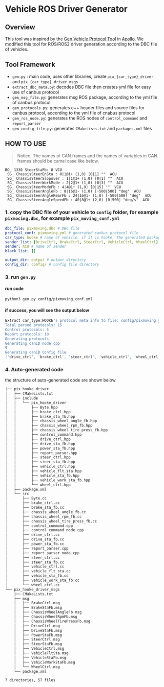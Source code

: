 # Vehicle ROS Driver Generator

## Overview
This tool was inspired by the [Gen Vehicle Protocol Tool](https://github.com/ApolloAuto/apollo/tree/master/modules/tools/gen_vehicle_protocol) in [Apollo](https://github.com/ApolloAuto/apollo). We modified this tool for ROS/ROS2 driver generation according to the DBC file of vehicles.
## Tool Framework

- `gen.py` : main code, uses other libraries, create `pix_{car_type}_driver` and `pix_{car_type}_driver_msgs`
- `extract_dbc_meta.py`: decodes DBC file then creates yml file for easy use of canbus protocol
- `gen_msg_file.py`: generates msg ROS package, according to the yml file of canbus protocol
- `gen_protocols.py`: generates c++ header files and source files for canbus protocol, according to the yml file of cnabus protocol
- `gen_ros_node.py`:  generates the ROS nodes of `control_command` and `report_parser`
- `gen_config_file.py`:  generates `CMakeLists.txt` and `packages.xml` files

## HOW TO USE
> Notice: The names of CAN frames and the names of variables in CAN frames should be camel case like below.
```
BO_ 1330 SteerStaFb: 8 VCU
 SG_ ChassisSteerEnSta : 0|1@1+ (1,0) [0|1] ""  ACU
 SG_ ChassisSteerSlopover : 1|1@1+ (1,0) [0|1] ""  ACU
 SG_ ChassisSteerWorkMode : 2|2@1+ (1,0) [0|3] ""  ACU
 SG_ ChassisSteerModeFb : 4|4@1+ (1,0) [0|15] ""  VCU
 SG_ ChassisSteerAngleFb : 8|16@1- (1,0) [-500|500] "deg"  ACU
 SG_ ChassisSteerAngleRearFb : 24|16@1- (1,0) [-500|500] "deg"  ACU
 SG_ ChassisSteerAngleSpeedFb : 40|8@1+ (2,0) [0|500] "deg/s"  ACU
```
### 1. copy the DBC file of your vehicle to `config` folder, for example `pixmocing.dbc`, for example `pix_moving_conf.yml`

```yaml
dbc_file: pixmoving.dbc # DBC file
protocol_conf: pixmoving.yml # generated canbus protocol file
car_type: hooke # name of vehicle, if it is hooke, the generated packages should be 'pix_hooke_driver` and `pix_hooke_driver_msgs`
sender_list: [DriveCtrl, BrakeCtrl, SteerCtrl, VehicleCtrl, WheelCtrl] # name of CAN Frames that be sent to vehicle
sender: ACU # name of sender
black_list: []

output_dir: output # output directory
config_dir: config/ # config file directory

```
### 3. run `gen.py`
#### run code
```bash
python3 gen.py config/pixmoving_conf.yml
```

#### if success, you will see the output below

```bash
Extract car_type:HOOKE's protocol meta info to file: config/pixmoving.yml
Total parsed protocols: 15
Control protocols: 5
Report protocols: 10
Generating protocols
Generating canID node cpp
9
Generating canID Config file
['drive_ctrl', 'brake_ctrl', 'steer_ctrl', 'vehicle_ctrl', 'wheel_ctrl']
```

### 4. Auto-generated code
the structure of auto-generated code are shown below.

```bash
├── pix_hooke_driver
│   ├── CMakeLists.txt
│   ├── include
│   │   └── pix_hooke_driver
│   │       ├── Byte.hpp
│   │       ├── brake_ctrl.hpp
│   │       ├── brake_sta_fb.hpp
│   │       ├── chassis_wheel_angle_fb.hpp
│   │       ├── chassis_wheel_rpm_fb.hpp
│   │       ├── chassis_wheel_tire_press_fb.hpp
│   │       ├── control_command.hpp
│   │       ├── drive_ctrl.hpp
│   │       ├── drive_sta_fb.hpp
│   │       ├── power_sta_fb.hpp
│   │       ├── report_parser.hpp
│   │       ├── steer_ctrl.hpp
│   │       ├── steer_sta_fb.hpp
│   │       ├── vehicle_ctrl.hpp
│   │       ├── vehicle_flt_sta.hpp
│   │       ├── vehicle_sta_fb.hpp
│   │       ├── vehicle_work_sta_fb.hpp
│   │       └── wheel_ctrl.hpp
│   ├── package.xml
│   └── src
│       ├── Byte.cc
│       ├── brake_ctrl.cc
│       ├── brake_sta_fb.cc
│       ├── chassis_wheel_angle_fb.cc
│       ├── chassis_wheel_rpm_fb.cc
│       ├── chassis_wheel_tire_press_fb.cc
│       ├── control_command.cpp
│       ├── control_command_node.cpp
│       ├── drive_ctrl.cc
│       ├── drive_sta_fb.cc
│       ├── power_sta_fb.cc
│       ├── report_parser.cpp
│       ├── report_parser_node.cpp
│       ├── steer_ctrl.cc
│       ├── steer_sta_fb.cc
│       ├── vehicle_ctrl.cc
│       ├── vehicle_flt_sta.cc
│       ├── vehicle_sta_fb.cc
│       ├── vehicle_work_sta_fb.cc
│       └── wheel_ctrl.cc
└── pix_hooke_driver_msgs
    ├── CMakeLists.txt
    ├── msg
    │   ├── BrakeCtrl.msg
    │   ├── BrakeStaFb.msg
    │   ├── ChassisWheelAngleFb.msg
    │   ├── ChassisWheelRpmFb.msg
    │   ├── ChassisWheelTirePressFb.msg
    │   ├── DriveCtrl.msg
    │   ├── DriveStaFb.msg
    │   ├── PowerStaFb.msg
    │   ├── SteerCtrl.msg
    │   ├── SteerStaFb.msg
    │   ├── VehicleCtrl.msg
    │   ├── VehicleFltSta.msg
    │   ├── VehicleStaFb.msg
    │   ├── VehicleWorkStaFb.msg
    │   └── WheelCtrl.msg
    └── package.xml

7 directories, 57 files

```
